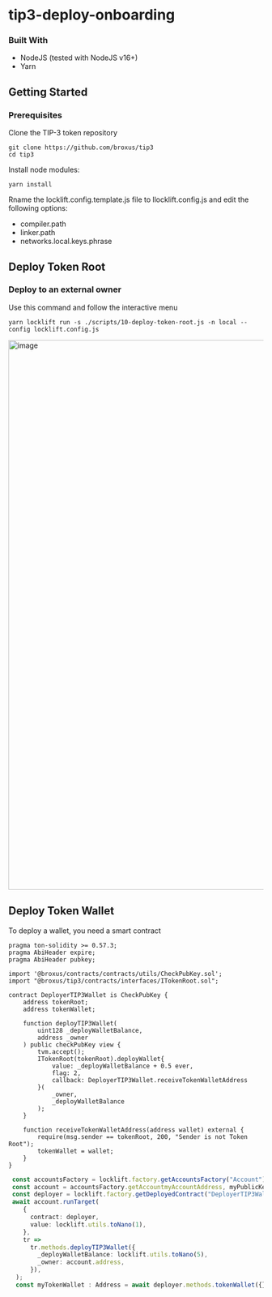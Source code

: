 # tip3-deploy-onboarding

### Built With
- NodeJS (tested with NodeJS v16+)
- Yarn

## Getting Started

### Prerequisites

Clone the TIP-3 token repository
```shell
git clone https://github.com/broxus/tip3
cd tip3
```

Install node modules:

```shell
yarn install
```

Rname the locklift.config.template.js file to llocklift.config.js
and edit the following options:

- compiler.path
- linker.path
- networks.local.keys.phrase

## Deploy Token Root
### Deploy to an external owner

Use this command and follow the interactive menu

```shell
yarn locklift run -s ./scripts/10-deploy-token-root.js -n local --config locklift.config.js
```
<img width="1085" alt="image" src="https://user-images.githubusercontent.com/44075582/181854237-08ff42a0-960f-4f05-90aa-c2d8a4a7074e.png">

## Deploy Token Wallet

To deploy a wallet, you need a smart contract

```solidity
pragma ton-solidity >= 0.57.3;
pragma AbiHeader expire;
pragma AbiHeader pubkey;

import '@broxus/contracts/contracts/utils/CheckPubKey.sol';
import "@broxus/tip3/contracts/interfaces/ITokenRoot.sol";

contract DeployerTIP3Wallet is CheckPubKey {
    address tokenRoot;
    address tokenWallet;

    function deployTIP3Wallet(
        uint128 _deployWalletBalance,
        address _owner
    ) public checkPubKey view {
        tvm.accept();
        ITokenRoot(tokenRoot).deployWallet{
            value: _deployWalletBalance + 0.5 ever,
            flag: 2,
            callback: DeployerTIP3Wallet.receiveTokenWalletAddress
        }(
            _owner,
            _deployWalletBalance
        );
    }

    function receiveTokenWalletAddress(address wallet) external {
        require(msg.sender == tokenRoot, 200, "Sender is not Token Root");
        tokenWallet = wallet;
    }
}

```

```typescript
 const accountsFactory = locklift.factory.getAccountsFactory("Account");
 const account = accountsFactory.getAccountmyAccountAddress, myPublicKey);
 const deployer = locklift.factory.getDeployedContract("DeployerTIP3Wallet", deployerADdress);
 await account.runTarget(
    {
      contract: deployer,
      value: locklift.utils.toNano(1),
    },
    tr =>
      tr.methods.deployTIP3Wallet({
        _deployWalletBalance: locklift.utils.toNano(5),
        _owner: account.address,
      }),
  );
  const myTokenWallet : Address = await deployer.methods.tokenWallet({}).call({});
```
